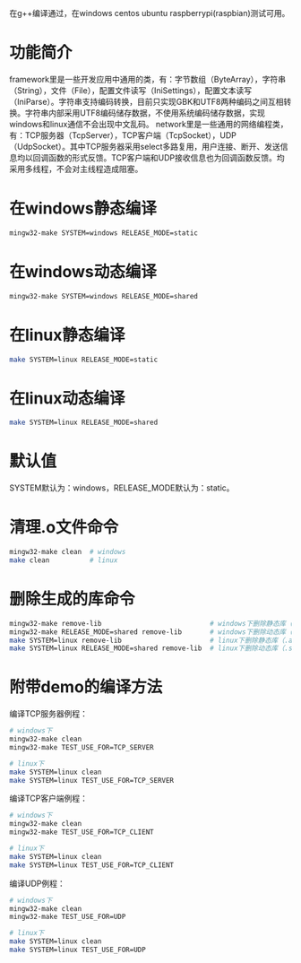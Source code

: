 在g++编译通过，在windows centos ubuntu raspberrypi(raspbian)测试可用。

# 功能简介
framework里是一些开发应用中通用的类，有：字节数组（ByteArray），字符串（String），文件（File），配置文件读写（IniSettings），配置文本读写（IniParse）。字符串支持编码转换，目前只实现GBK和UTF8两种编码之间互相转换。字符串内部采用UTF8编码储存数据，不使用系统编码储存数据，实现windows和linux通信不会出现中文乱码。
network里是一些通用的网络编程类，有：TCP服务器（TcpServer），TCP客户端（TcpSocket），UDP（UdpSocket）。其中TCP服务器采用select多路复用，用户连接、断开、发送信息均以回调函数的形式反馈。TCP客户端和UDP接收信息也为回调函数反馈。均采用多线程，不会对主线程造成阻塞。

# 在windows静态编译
```bash
mingw32-make SYSTEM=windows RELEASE_MODE=static
```

# 在windows动态编译
```bash
mingw32-make SYSTEM=windows RELEASE_MODE=shared
```

# 在linux静态编译
```bash
make SYSTEM=linux RELEASE_MODE=static
```

# 在linux动态编译
```bash
make SYSTEM=linux RELEASE_MODE=shared
```

# 默认值
SYSTEM默认为：windows，RELEASE_MODE默认为：static。

# 清理.o文件命令
```bash
mingw32-make clean  # windows
make clean          # linux
```

# 删除生成的库命令
```bash
mingw32-make remove-lib                           # windows下删除静态库（.a文件）
mingw32-make RELEASE_MODE=shared remove-lib       # windows下删除动态库（.dll文件）
make SYSTEM=linux remove-lib                      # linux下删除静态库（.a文件）
make SYSTEM=linux RELEASE_MODE=shared remove-lib  # linux下删除动态库（.so文件）
```

# 附带demo的编译方法
编译TCP服务器例程：
```bash
# windows下
mingw32-make clean
mingw32-make TEST_USE_FOR=TCP_SERVER

# linux下
make SYSTEM=linux clean
make SYSTEM=linux TEST_USE_FOR=TCP_SERVER
```

编译TCP客户端例程：
```bash
# windows下
mingw32-make clean
mingw32-make TEST_USE_FOR=TCP_CLIENT

# linux下
make SYSTEM=linux clean
make SYSTEM=linux TEST_USE_FOR=TCP_CLIENT
```

编译UDP例程：
```bash
# windows下
mingw32-make clean
mingw32-make TEST_USE_FOR=UDP

# linux下
make SYSTEM=linux clean
make SYSTEM=linux TEST_USE_FOR=UDP
```
